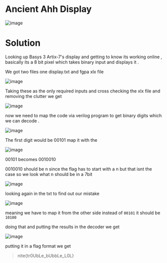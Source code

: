 # Ancient Ahh Display 

![image](https://github.com/user-attachments/assets/2998de43-d364-4c80-aa0e-a276f2899af8)

# Solution 
Looking up Basys 3 Artix-7's display and getting to know its working online , basically its a 8 bit pixel which takes binary input and displays it . 

We got two files one display.txt and fgpa xlx file 

![image](https://github.com/user-attachments/assets/37b01c75-7c71-4bda-98f3-b963462f3b1c)

Taking these as the only required inputs and cross checking the xlx file and removing the clutter we get 

![image](https://github.com/user-attachments/assets/547e08be-49d7-4cea-9dbb-a76284964020)


now we need to map the code via verilog program to get binary digits which we can decode . 

![image](https://github.com/user-attachments/assets/4820166a-fff4-418c-8734-7f5b0911357e)

The first digit would be 00101 map it with the 

![image](https://github.com/user-attachments/assets/188efb59-5b8a-4e38-aa56-a83f6890ba6f)

00101 becomes 0010010

0010010 should be n since the flag has to start with a n but that isnt the case so we look what n should be in a 7bit 

![image](https://github.com/user-attachments/assets/db3d3b8b-1478-4bda-839e-888b9207117d)


looking again in the txt to find out our mistake 

![image](https://github.com/user-attachments/assets/1be0f62d-190f-49a7-907e-ddb54a7d3940)

meaning we have to map it from the other side instead of `00101` it should be `10100`

doing that and putting the results in the decoder we get 

![image](https://github.com/user-attachments/assets/a9323d74-2f21-435b-9652-2a8b6adad788)

putting it in a flag format we get 

>nite{tr0UbLe_bUbbLe_L0L}


